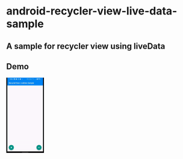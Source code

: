 # android-recycler-view-live-data-sample
## A sample for recycler view using liveData 

## Demo
<img src="/sample.gif" title="Live Demo" width="100" height="200" />

